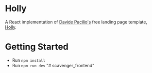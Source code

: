 # Holly

A React implementation of [Davide Pacilio's](https://cruip.com/) free landing page template, [Holly](https://lukemcdonald.github.io/holly-react/).

# Getting Started

- Run `npm install`
- Run `npm run dev`
"# scavenger_frontend" 
